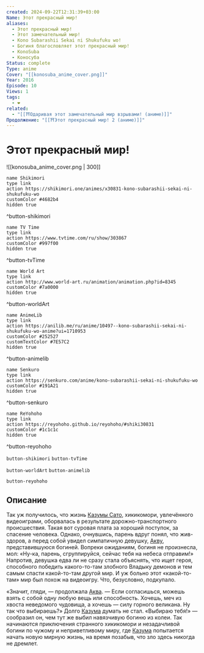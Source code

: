 ```yaml
---
created: 2024-09-22T12:31:39+03:00
Name: Этот прекрасный мир!
aliases:
  - Этот прекрасный мир!
  - Этот замечательный мир!
  - Kono Subarashii Sekai ni Shukufuku wo!
  - Богиня благословляет этот прекрасный мир!
  - KonoSuba
  - Коносуба
Status: complete
Type: anime
Cover: "[[konosuba_anime_cover.png]]"
Year: 2016
Episode: 10
Views: 1
tags:
  - ❤
related:
  - "[[⛩️Одаривая этот замечательный мир взрывами! (аниме)]]"
Продолжение: "[[⛩️Этот прекрасный мир! 2 (аниме)]]"
---
```


# Этот прекрасный мир!

![[konosuba_anime_cover.png | 300]]

```button
name Shikimori
type link
action https://shikimori.one/animes/x30831-kono-subarashii-sekai-ni-shukufuku-wo
customColor #4682b4
hidden true
```
^button-shikimori

```button
name TV Time
type link
action https://www.tvtime.com/ru/show/303867
customColor #997f00
hidden true
```
^button-tvTime

```button
name World Art
type link
action http://www.world-art.ru/animation/animation.php?id=8345
customColor #7a0000
hidden true
```
^button-worldArt

```button
name AnimeLib
type link
action https://anilib.me/ru/anime/10497--kono-subarashii-sekai-ni-shukufuku-wo-anime?ui=1710953
customColor #252527
customTextColor #7E57C2
hidden true
```
^button-animelib

```button
name Senkuro
type link
action https://senkuro.com/anime/kono-subarashii-sekai-ni-shukufuku-wo
customColor #191A21
hidden true
```
^button-senkuro

```button
name ReYohoho
type link
action https://reyohoho.github.io/reyohoho/#shiki30831
customColor #1c1c1c
hidden true
```
^button-reyohoho



`button-shikimori` `button-tvTime`

`button-worldArt` `button-animelib`

`button-reyohoho`

## Описание

Так уж получилось, что жизнь [Казумы Сато](https://shikimori.one/characters/117221-kazuma-satou), хикикомори, увлечённого видеоиграми, оборвалась в результате дорожно-транспортного происшествия. Такая вот суровая плата за хороший поступок, за спасение человека. Однако, очнувшись, парень вдруг понял, что жив-здоров, а перед собой увидел симпатичную девушку, [Акву](https://shikimori.one/characters/117223-aqua), представившуюся богиней. Вопреки ожиданиям, богиня не произнесла, мол: «Ну-ка, парень, сгруппируйся, сейчас тебя на небеса отправим!» Напротив, девушка едва ли не сразу стала объяснять, что ищет героя, способного победить какого-то-там злобного Владыку демонов и тем самым спасти какой-то-там другой мир. И уж больно этот «какой-то-там» мир был похож на видеоигру. Что, безусловно, подкупало.

«Значит, гляди, — продолжала [Аква](https://shikimori.one/characters/117223-aqua). — Если согласишься, можешь взять с собой одну любую вещь или способность. Хочешь, меч из хвоста неведомого чудовища, а хочешь — силу горного великана. Ну так что выбираешь?» Долго [Казума](https://shikimori.one/characters/117221-kazuma-satou) думать не стал. «Выбираю тебя!» — сообразил он, чем тут же выбил навязчивую богиню из колеи. Так начинаются приключения странного хикикомори и незадачливой богини по чужому и неприветливому миру, где [Казума](https://shikimori.one/characters/117221-kazuma-satou) попытается начать новую мирную жизнь, на время позабыв, что зло здесь никогда не дремлет.
